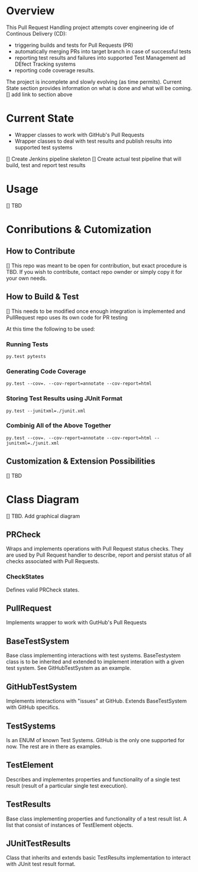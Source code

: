 # Overview
This Pull Request Handling project attempts cover engineering ide of Continous Delivery (CD):
- triggering builds and tests for Pull Requests (PR)
- automatically merging PRs into target branch in case of successful tests
- reporting test results and failures into supported Test Management ad DEfect Tracking systems
- reporting code coverage results.

The project is incomplete and slowly evolving (as time permits). Current State section provides information on what is done and what will be coming.
[] add link to section above

# Current State
- Wrapper classes to work with GitHub's Pull Requests
- Wrapper classes to deal with test results and publish results into supported test systems

[] Create Jenkins pipeline skeleton
[] Create actual test pipeline that will build, test and report test results

# Usage
[] TBD

# Conributions & Cutomization
## How to Contribute
[] This repo was meant to be open for contribution, but exact procedure is TBD. If you wish to contribute, contact repo ownder or simply copy it for your own needs.

## How to Build & Test
[] This needs to be modified once enough integration is implemented and PullRequest repo uses its own code for PR testing

At this time the following to be used:
### Running Tests
```
py.test pytests
```

### Generating Code Coverage
```
py.test --cov=. --cov-report=annotate --cov-report=html
```

### Storing Test Results using JUnit Format
```
py.test --junitxml=./junit.xml
```

### Combinig All of the Above Together
```
py.test --cov=. --cov-report=annotate --cov-report=html --junitxml=./junit.xml
```

## Customization & Extension Possibilities
[] TBD

# Class Diagram
[] TBD. Add graphical diagram

## PRCheck
Wraps and implements operations with Pull Request status checks. They are used by Pull Request handler to describe, report and persist status of all checks associated with Pull Requests. 

### CheckStates
Defines valid PRCheck states.

## PullRequest
Implements wrapper to work with GutHub's Pull Requests

## BaseTestSystem
Base class implementing interactions with test systems.
BaseTestystem class is to be inherited and extended to implement interation with a given test system. See GitHubTestSystem as an example.

## GitHubTestSystem
Implements interactions with "issues" at GitHub. Extends BaseTestSystem with GitHub specifics.


## TestSystems
Is an ENUM of known Test Systems. GitHub is the only one supported for now. The rest are in there as examples.

## TestElement
Describes and implementes properties and functionality of a single test result (result of a particular single test execution).

## TestResults
Base class implementing properties and functionality of a test result list. A list that consist of instances of TestElement objects.

## JUnitTestResults
Class that inherits and extends basic TestResults implementation to interact with JUnit test result format.   
